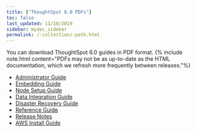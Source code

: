 ```yaml
---
title: ["ThoughtSpot 6.0 PDFs"]
toc: false
last_updated: 11/10/2019
sidebar: mydoc_sidebar
permalink: /:collection/:path.html
---
```


You can download ThoughtSpot 6.0 guides in PDF format.
{% include note.html content="PDFs may not be as up-to-date as the HTML documentation, which we refresh more frequently between releases."%}

* [Administrator Guide](/6.0/pdf/ThoughtSpot_Administration_Guide_6.0.pdf)
* [Embedding Guide](/6.0/pdf/ThoughtSpot_Application_Integration_Guide_6.0.pdf)
* [Node Setup Guide](/6.0/pdf/ThoughtSpot_Node_Setup_Guide_6.0.pdf)
* [Data Integration Guide](/6.0/pdf/ThoughtSpot_Data_Integration_Guide_6.0.pdf)
* [Disaster Recovery Guide](/6.0/pdf/ThoughtSpot_Disaster_Recovery_Guide_6.0.pdf)
* [Reference Guide](/6.0/pdf/ThoughtSpot_Reference_Guide_6.0.pdf)
* [Release Notes](/6.0/pdf/ThoughtSpot_Release_Notes_6.0.pdf)
* [AWS Install Guide](/6.0/pdf/ThoughtSpot_AWS_Installation_Guide_6.0.pdf)
